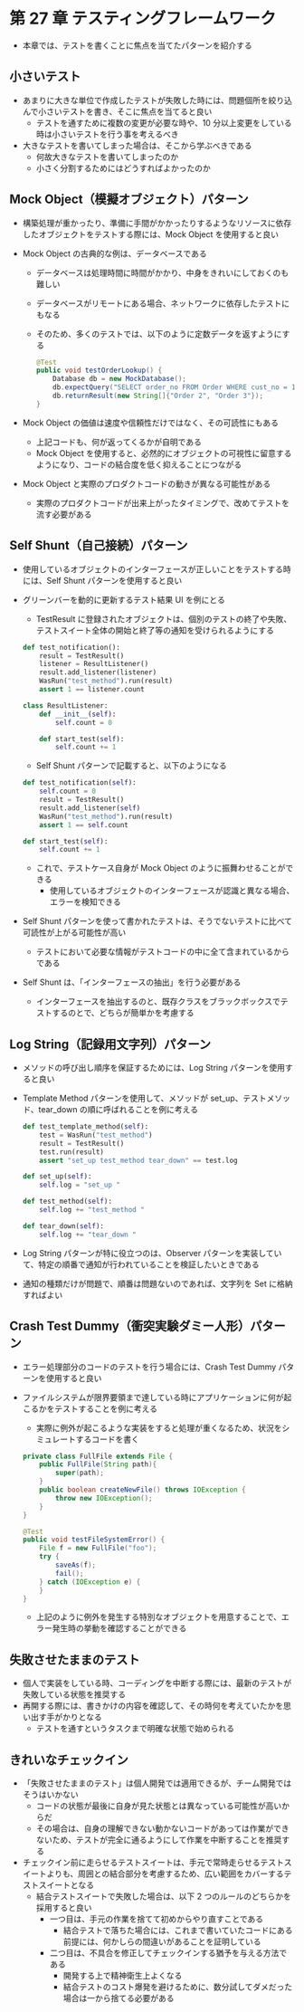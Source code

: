 # 第 27 章 テスティングフレームワーク

-   本章では、テストを書くことに焦点を当てたパターンを紹介する

## 小さいテスト

-   あまりに大きな単位で作成したテストが失敗した時には、問題個所を絞り込んで小さいテストを書き、そこに焦点を当てると良い
    -   テストを通すために複数の変更が必要な時や、10 分以上変更をしている時は小さいテストを行う事を考えるべき
-   大きなテストを書いてしまった場合は、そこから学ぶべきである
    -   何故大きなテストを書いてしまったのか
    -   小さく分割するためにはどうすればよかったのか

## Mock Object（模擬オブジェクト）パターン

-   構築処理が重かったり、準備に手間がかかったりするようなリソースに依存したオブジェクトをテストする際には、Mock Object を使用すると良い
-   Mock Object の古典的な例は、データベースである

    -   データベースは処理時間に時間がかかり、中身をきれいにしておくのも難しい
    -   データベースがリモートにある場合、ネットワークに依存したテストにもなる
    -   そのため、多くのテストでは、以下のように定数データを返すようにする

        ```java
        @Test
        public void testOrderLookup() {
            Database db = new MockDatabase();
            db.expectQuery("SELECT order_no FROM Order WHERE cust_no = 123");
            db.returnResult(new String[]{"Order 2", "Order 3"});
        }
        ```

-   Mock Object の価値は速度や信頼性だけではなく、その可読性にもある
    -   上記コードも、何が返ってくるかが自明である
    -   Mock Object を使用すると、必然的にオブジェクトの可視性に留意するようになり、コードの結合度を低く抑えることにつながる
-   Mock Object と実際のプロダクトコードの動きが異なる可能性がある
    -   実際のプロダクトコードが出来上がったタイミングで、改めてテストを流す必要がある

## Self Shunt（自己接続）パターン

-   使用しているオブジェクトのインターフェースが正しいことをテストする時には、Self Shunt パターンを使用すると良い
-   グリーンバーを動的に更新するテスト結果 UI を例にとる

    -   TestResult に登録されたオブジェクトは、個別のテストの終了や失敗、テストスイート全体の開始と終了等の通知を受けられるようにする

    ```python
    def test_notification():
        result = TestResult()
        listener = ResultListener()
        result.add_listener(listener)
        WasRun("test_method").run(result)
        assert 1 == listener.count

    class ResultListener:
        def __init__(self):
            self.count = 0

        def start_test(self):
            self.count += 1
    ```

    -   Self Shunt パターンで記載すると、以下のようになる

    ```python
    def test_notification(self):
        self.count = 0
        result = TestResult()
        result.add_listener(self)
        WasRun("test_method").run(result)
        assert 1 == self.count

    def start_test(self):
        self.count += 1
    ```

    -   これで、テストケース自身が Mock Object のように振舞わせることができる
        -   使用しているオブジェクトのインターフェースが認識と異なる場合、エラーを検知できる

-   Self Shunt パターンを使って書かれたテストは、そうでないテストに比べて可読性が上がる可能性が高い

    -   テストにおいて必要な情報がテストコードの中に全て含まれているからである

-   Self Shunt は、「インターフェースの抽出」を行う必要がある
    -   インターフェースを抽出するのと、既存クラスをブラックボックスでテストするのとで、どちらが簡単かを考慮する

## Log String（記録用文字列）パターン

-   メソッドの呼び出し順序を保証するためには、Log String パターンを使用すると良い
-   Template Method パターンを使用して、メソッドが set_up、テストメソッド、tear_down の順に呼ばれることを例に考える

    ```python
    def test_template_method(self):
        test = WasRun("test_method")
        result = TestResult()
        test.run(result)
        assert "set_up test_method tear_down" == test.log

    def set_up(self):
        self.log = "set_up "

    def test_method(self):
        self.log += "test_method "

    def tear_down(self):
        self.log += "tear_down "
    ```

-   Log String パターンが特に役立つのは、Observer パターンを実装していて、特定の順番で通知が行われていることを検証したいときである
-   通知の種類だけが問題で、順番は問題ないのであれば、文字列を Set に格納すればよい

## Crash Test Dummy（衝突実験ダミー人形）パターン

-   エラー処理部分のコードのテストを行う場合には、Crash Test Dummy パターンを使用すると良い
-   ファイルシステムが限界要領まで達している時にアプリケーションに何が起こるかをテストすることを例に考える

    -   実際に例外が起こるような実装をすると処理が重くなるため、状況をシミュレートするコードを書く

    ```java
    private class FullFile extends File {
        public FullFile(String path){
            super(path);
        }
        public boolean createNewFile() throws IOException {
            throw new IOException();
        }
    }

    @Test
    public void testFileSystemError() {
        File f = new FullFile("foo");
        try {
            saveAs(f);
            fail();
        } catch (IOException e) {
        }
    }
    ```

    -   上記のように例外を発生する特別なオブジェクトを用意することで、エラー発生時の挙動を確認することができる

## 失敗させたままのテスト

-   個人で実装をしている時、コーディングを中断する際には、最新のテストが失敗している状態を推奨する
-   再開する際には、書きかけの内容を確認して、その時何を考えていたかを思い出す手がかりとなる
    -   テストを通すというタスクまで明確な状態で始められる

## きれいなチェックイン

-   「失敗させたままのテスト」は個人開発では適用できるが、チーム開発ではそうはいかない
    -   コードの状態が最後に自身が見た状態とは異なっている可能性が高いからだ
    -   その場合は、自身の理解できない動かないコードがあっては作業ができないため、テストが完全に通るようにして作業を中断することを推奨する
-   チェックイン前に走らせるテストスイートは、手元で常時走らせるテストスイートよりも、周囲との結合部分を考慮するため、広い範囲をカバーするテストスイートとなる
    -   結合テストスイートで失敗した場合は、以下 2 つのルールのどちらかを採用すると良い
        -   一つ目は、手元の作業を捨てて初めからやり直すことである
            -   結合テストで落ちた場合には、これまで書いていたコードにある前提には、何かしらの間違いがあることを証明している
        -   二つ目は、不具合を修正してチェックインする猶予を与える方法である
            -   開発する上で精神衛生上よくなる
            -   結合テストのコスト爆発を避けるために、数分試してダメだった場合は一から捨てる必要がある
